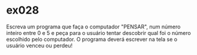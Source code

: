 # ex028
Escreva um programa que faça o computador "PENSAR", num número inteiro entre 0 e 5 e peça para o usuário tentar descobrir qual foi o número escolhido pelo computador. O programa deverá escrever na tela se o usuário venceu ou perdeu!

